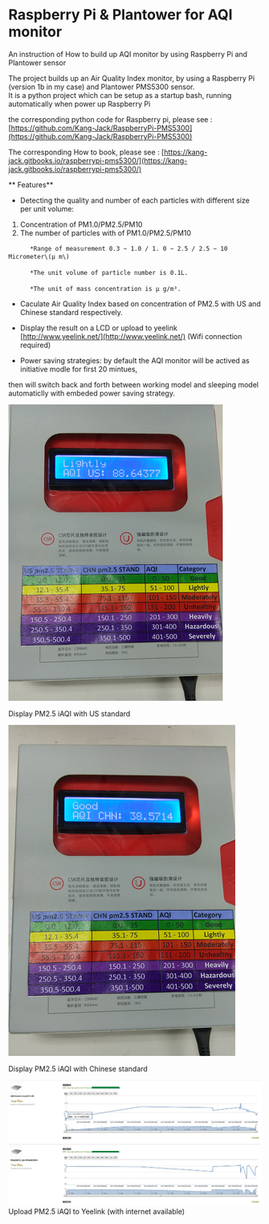 # Raspberry Pi & Plantower for AQI monitor

An instruction of How to build up AQI monitor by using Raspberry Pi and Plantower sensor

The project builds up an Air Quality Index monitor, by using a Raspberry Pi \(version 1b in my case\) and Plantower PMS5300 sensor.  
 It is a python project which can be setup as a startup bash, running automatically when power up Raspberry Pi

the corresponding python code for Raspberry pi, please see : [https://github.com/Kang-Jack/RaspberryPi-PMS5300](https://github.com/Kang-Jack/RaspberryPi-PMS5300)

The corresponding How to book, please see : [https://kang-jack.gitbooks.io/raspberrypi-pms5300/](https://kang-jack.gitbooks.io/raspberrypi-pms5300/)

** Features**

* Detecting the quality and number of each particles with different size per unit volume:

1. Concentration of PM1.0/PM2.5/PM10
2. The number of particles with of PM1.0/PM2.5/PM10

```
      *Range of measurement 0.3 ~ 1.0 / 1. 0 ~ 2.5 / 2.5 ~ 10 Micrometer\(μ m\)

      *The unit volume of particle number is 0.1L. 

      *The unit of mass concentration is μ g/m³.
```

* Caculate Air Quality Index based on concentration of PM2.5 with US and Chinese standard respectively.

* Display the result on a LCD or upload to yeelink [http://www.yeelink.net/](http://www.yeelink.net/) \(Wifi connection required\)

* Power saving strategies: by default the AQI monitor will be actived as initiative modle for first 20 mintues,

then will switch back and forth between working model and sleeping model automaticlly with embeded power saving strategy.

![](/assets/2.png)

Display  PM2.5 iAQI with US standard

![](/assets/3.png)

Display  PM2.5 iAQI with Chinese standard

![](/assets/yeelink.png)Upload PM2.5 iAQI to Yeelink \(with internet available\)

